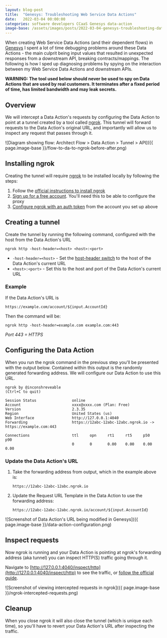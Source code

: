 ```yaml
---
layout: blog-post
title:  "Genesys: Troubleshooting Web Service Data Actions"
date:   2022-03-04 00:00:00
categories: software developers CCaaS Genesys data-action
image-base: /assets/images/posts/2022-03-04-genesys-troubleshooting-data-actions
---
```


When creating Web Service Data Actions (and their dependent flows) in [Genesys](https://www.genesys.com/) I spent a lot of 
time debugging problems around these Data Actions - the main culprit being input values that resulted in unexpected
responses from a downstream API, breaking contracts/mappings. The following is how I sped up diagnosing problems by
spying on the interaction between my Web Service Data Actions and downstream APIs.

**WARNING: The tool used below should never be used to spy on Data Actions that are used by real customers. It
terminates after a fixed period of time, has limited bandwidth and may leak secrets.**

## Overview

We will intercept a Data Action's requests by configuring the Data Action to point at a tunnel created by a 
tool called [ngrok](https://ngrok.com/). This tunnel will forward requests to the Data Action's original URL, and
importantly will allow us to inspect any request that passes through it.

![Diagram showing flow: Architect Flow > Data Action > Tunnel > API]({{ page.image-base }}/flow-to-da-to-ngrok-before-after.png)

## Installing ngrok

Creating the tunnel will require [ngrok](https://ngrok.com/) to be installed locally by following the steps:

1. Follow the [official instructions to install ngrok](https://ngrok.com/download)
2. [Sign up for a free account](https://dashboard.ngrok.com/signup). You'll need this to be able to configure the proxy
3. [Configure ngrok with an auth token](https://ngrok.com/docs#getting-started-authtoken) from the account you set up above

## Creating a tunnel

Create the tunnel by running the following command, configured with the host from the Data Action's URL
```shell
ngrok http -host-header=<host> <host>:<port>
```

- `-host-header=<host>` - Set the [host-header switch](https://ngrok.com/docs#http-host-header) to the host of the Data Action's current URL
- `<host>:<port>` - Set this to the host and port of the Data Action's current URL


### Example

If the Data Action's URL is
```
https://example.com/account/${input.AccountId} 
```

Then the command will be:
```shell
ngrok http -host-header=example.com example.com:443
```

_Port 443 = HTTPS_

## Configuring the Data Action

When you run the ngrok command in the previous step you'll be presented with the output below. Contained within this
output is the randomly generated forwarding address. We will configure our Data Action to use this URL.

```
ngrok by @inconshreveable                                                                                                                                                                   (Ctrl+C to quit)

Session Status                online
Account                       xxxx@xxxx.com (Plan: Free)
Version                       2.3.35
Region                        United States (us)
Web Interface                 http://127.0.0.1:4040
Forwarding                    https://12abc-12abc-12abc.ngrok.io -> https://example.com:443

Connections                   ttl     opn     rt1     rt5     p50     p90
                              0       0       0.00    0.00    0.00    0.00
```

### Update the Data Action's URL

1. Take the forwarding address from output, which in the example above is:
   ```
   https://12abc-12abc-12abc.ngrok.io
   ```
2. Update the Request URL Template in the Data Action to use the forwarding address:
   ```
   https://12abc-12abc-12abc.ngrok.io/account/${input.AccountId}
   ```

![Screenshot of Data Action's URL being modified in Genesys]({{ page.image-base }}/data-action-configuration.png)

## Inspect requests

Now ngrok is running and your Data Action is pointing at ngrok's forwarding address (aka tunnel) you can inspect
HTTP(S) traffic going through it.

Navigate to [http://127.0.0.1:4040/inspect/http](http://127.0.0.1:4040/inspect/http) to see the traffic, or
[follow the official guide](https://ngrok.com/docs#getting-started-inspect).

![Screenshot of viewing intercepted requests in ngrok]({{ page.image-base }}/ngrok-intercepted-requests.png)

## Cleanup

When you close ngrok it will also close the tunnel (which is unique each time), so you'll have to revert your
Data Action's URL after inspecting the traffic.

